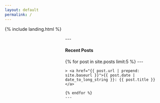 ```yaml
---
layout: default
permalink: /
---
```


{% include landing.html %}

<div style="margin-left: 2in;">
    ---
  <h4>Recent Posts</h4>
    {% for post in site.posts limit:5 %}
    ---
      
    > <a href="{{ post.url | prepend: site.baseurl }}">{{ post.date | date_to_long_string }}: {{ post.title }}</a>
      
    {% endfor %}
    ---
</div>
